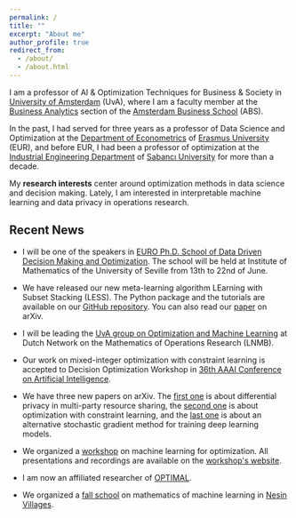 ```yaml
---
permalink: /
title: ""
excerpt: "About me"
author_profile: true
redirect_from: 
  - /about/
  - /about.html
---
```



I am a professor of AI & Optimization Techniques for Business & Society in [University of Amsterdam](https://www.uva.nl/en) (UvA), where I am a faculty member at the [Business Analytics](https://abs.uva.nl/content/sections/operations-management/operations-management.html) section of the [Amsterdam Business School](https://abs.uva.nl/) (ABS). 

In the past, I had served for three years as a professor of Data Science and Optimization at the [Department of Econometrics](https://www.eur.nl/en/ese/department-econometrics) of [Erasmus University](https://www.eur.nl/) (EUR), and before EUR, I had been a professor of optimization at the [Industrial Engineering Department](https://ie.sabanciuniv.edu/) of [Sabancı University](https://www.sabanciuniv.edu/) for more than a decade.

My **research interests** center around optimization methods in data science and decision making. Lately, I am interested in interpretable machine learning and data privacy in operations research.

Recent News
------

- I will be one of the speakers in [EURO Ph.D. School of Data Driven Decision Making and Optimization](https://congreso.us.es/epsdata/). The school will be held at Institute of Mathematics of the University of Seville from 13th to 22nd of June.

- We have released our new meta-learning algorithm LEarning with Subset Stacking (LESS). The Python package and the tutorials are available on our [GitHub repository](https://github.com/sibirbil/LESS). You can also read our [paper](https://arxiv.org/abs/2112.06251) on arXiv.

- I will be leading the [UvA group on Optimization and Machine Learning](https://www.lnmb.nl/pages/dutchorgroups/proj10b.htm) at Dutch Network on the Mathematics of Operations Research (LNMB).

- Our work on mixed-integer optimization with constraint learning is accepted to Decision Optimization Workshop in [36th AAAI Conference on Artificial Intelligence](https://aaai.org/Conferences/AAAI-22/).

- We have three new papers on arXiv. The [first one](https://arxiv.org/abs/2110.10498) is about differential privacy in multi-party resource sharing, the [second one](https://arxiv.org/abs/2111.04469) is about optimization with constraint learning, and the [last one](https://arxiv.org/abs/2111.07058) is about an alternative stochastic gradient method for training deep learning models.
- We organized a [workshop](https://optimal.uva.nl/content/events/events/2021/09/machine-learning-for-optimization-workshop.html) on machine learning for optimization. All presentations and recordings are available on the [workshop's website](https://optimal.uva.nl/content/events/events/2021/09/machine-learning-for-optimization-workshop.html).
- I am now an affiliated researcher of [OPTIMAL](https://optimal.uva.nl).
- We organized a [fall school](https://nesinkoyleri.org/events/2021-yapay-ogrenme-icin-matematik/) on mathematics of machine learning in [Nesin Villages](https://nesinkoyleri.org/en/nesin-villages/).